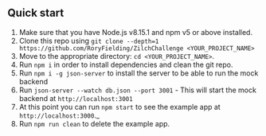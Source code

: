 ## Quick start

1.  Make sure that you have Node.js v8.15.1 and npm v5 or above installed.
2.  Clone this repo using `git clone --depth=1 https://github.com/RoryFielding/ZilchChallenge <YOUR_PROJECT_NAME>`
3.  Move to the appropriate directory: `cd <YOUR_PROJECT_NAME>`.<br />
4.  Run `npm i` in order to install dependencies and clean the git repo.<br />
5.  Run `npm i -g json-server` to install the server to be able to run the mock backend <br />
6.  Run `json-server --watch db.json --port 3001` - This will start the mock backend at `http://localhost:3001` <br />
7.  At this point you can run `npm start` to see the example app at `http://localhost:3000`._
8.  Run `npm run clean` to delete the example app.